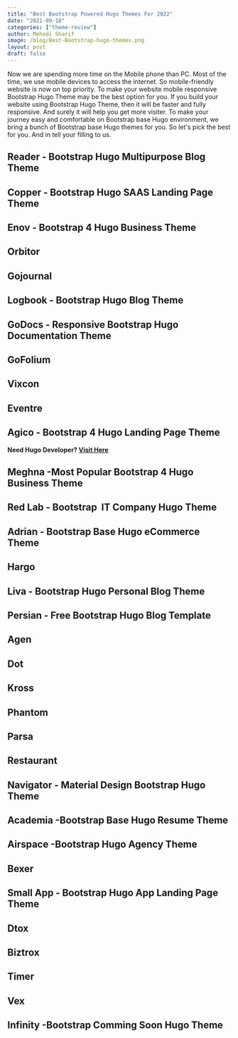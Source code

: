 ```yaml
---
title: "Best Bootstrap Powered Hugo Themes For 2022"
date: "2021-09-18"
categories: ["theme-review"]
author: Mehedi Sharif
image: /blog/Best-Bootstrap-hugo-themes.png
layout: post
draft: false
---
```


Now we are spending more time on the Mobile phone than PC. Most of the time, we use mobile devices to access the internet. So mobile-friendly website is now on top priority. To make your website mobile responsive Bootstrap Hugo Theme may be the best option for you. If you build your website using Bootstrap Hugo Theme, then it will be faster and fully responsive. And surely it will help you get more visiter. To make your journey easy and comfortable on Bootstrap base Hugo environment, we bring a bunch of Bootstrap base Hugo themes for you. So let's pick the best for you. And in tell your filling to us.

## Reader - Bootstrap Hugo Multipurpose Blog Theme

<Mockup src="/blog/reader.png" alt="Reader - Bootstrap Hugo Multipurpose Blog Theme"/>

<Download href="/products/reader/" />
<Demo href="https://demo.gethugothemes.com/reader/" />

## Copper - Bootstrap Hugo SAAS Landing Page Theme

<Mockup src="/blog/copper.png" alt="Copper - Bootstrap Hugo SASS Landing Page Theme"/>

<Download href="/products/copper/" />
<Demo href="https://demo.gethugothemes.com/copper/" />

## Enov - Bootstrap 4 Hugo Business Theme

<Mockup src="/blog/enov.png" alt="Bootstrap Hugo Business Theme"/>

<Download href="/products/enov/" />
<Demo href="https://demo.gethugothemes.com/enov/" />

## Orbitor

<Mockup src="/blog/orbitor.png" alt="Software Company Hugo Theme"/>

<Download href="/products/orbitor/" />
<Demo href="https://demo.gethugothemes.com/orbitor/" />

## Gojournal

<Mockup src="/blog/gojournal.png" alt="Bootstrap Hugo Blog Template"/>

<Download href="/products/gojournal/" />
<Demo href="https://demo.gethugothemes.com/gojournal/" />

## Logbook - Bootstrap Hugo Blog Theme

<Mockup src="/blog/logbook.png" alt="Hugo creative blog template based on hugo"/>

<Download href="/products/logbook/" />
<Demo href="https://demo.gethugothemes.com/logbook/" />

## GoDocs - Responsive Bootstrap Hugo Documentation Theme

<Mockup src="/blog/godocs.png" alt="GoDocs - Responsive Bootstrap Hugo Documentation Theme"/>

<Download href="/products/godocs/" />
<Demo href="https://demo.gethugothemes.com/godocs/" />

## GoFolium

<Mockup src="/blog/gofolium.png" alt="GoFolium - Hugo Bootstrap Publication Theme"/>

<Download href="/products/gofolium/" />
<Demo href="https://demo.gethugothemes.com/gofolium/" />

## Vixcon

<Mockup src="/blog/vixcon.png" alt="Vixcon - Bootstrap Event and Conferance Hugo Theme"/>

<Download href="/products/vixcon/" />
<Demo href="https://demo.gethugothemes.com/vixcon/" />

## Eventre

<Mockup src="/blog/eventre.png" alt="Eventre Hugo Business Confreance Template"/>

<Download href="h/products/eventre/" />
<Demo href="https://demo.gethugothemes.com/eventre/" />

## Agico - Bootstrap 4 Hugo Landing Page Theme

<Mockup src="/blog/agico.png" alt="Agico - Bootstrap 4 Hugo Landing Page Theme"/>

<Download href="h/products/agico/" />
<Demo href="https://demo.gethugothemes.com/agico/" />

**Need Hugo Developer? <A href="https://gethugothemes.com/contact/">Visit Here</A>**

## Meghna -Most Popular Bootstrap 4 Hugo Business Theme

<Mockup src="/blog/meghna.png" alt="Most Popular Bootstrap 4 Hugo Business Theme"/>

<Download href="/products/meghna/" />
<Demo href="https://demo.gethugothemes.com/meghna/" />

## Red Lab - Bootstrap  IT Company Hugo Theme

<Mockup src="/blog/redlab.png" alt="Bootstrap IT Company Hugo Theme"/>

<Download href="/products/redlab/" />
<Demo href="https://demo.gethugothemes.com/redlab/" />

<Bundle/>

## Adrian - Bootstrap Base Hugo eCommerce Theme

<Mockup src="/blog/adrian.png" alt="Bootstrap Base Hugo eCommerce Theme"/>

<Download href="/products/adrian/" />
<Demo href="https://demo.gethugothemes.com/adrian/" />

## Hargo

<Mockup src="/blog/hargo.png" alt="Hugo Theme For Ecommerce"/>

<Download href="/products/hargro/" />
<Demo href="https://demo.gethugothemes.com/hargo/" />

## Liva - Bootstrap Hugo Personal Blog Theme

<Mockup src="/blog/liva.png" alt="Bootstrap Hugo Presonal Blog Theme"/>

<Download href="/products/liva/" />
<Demo href="https://demo.gethugothemes.com/liva/" />

## Persian - Free Bootstrap Hugo Blog Template

<Mockup src="/blog/persian.png" alt="Free Bootstrap Hugo Blog Template"/>

<Download href="/products/persian/" />
<Demo href="https://demo.gethugothemes.com/persian/" />

## Agen

<Mockup src="/blog/agen.png" alt="Bootstrap Hugo portfolio Theme"/>

<Download href="/products/agen/" />
<Demo href="https://demo.gethugothemes.com/agen/" />

## Dot

<Mockup src="/blog/dot.png" alt="Dot - Bootstrap 4 Hugo Documentation Themes"/>

<Download href="/products/dot/" />
<Demo href="https://demo.gethugothemes.com/dot/" />

## Kross

<Mockup src="/blog/kross.png" alt="Kross - Bootstrap 4 Hugo Portfolio Site Template"/>

<Download href="/products/kross/" />
<Demo href="https://demo.gethugothemes.com/kross/" />

## Phantom

<Mockup src="/blog/phantom.png" alt="Phantom - Hugo Themes for Portfolio Site On Bootstrap Frameworks"/>

<Download href="/products/kross/" />
<Demo href="https://demo.gethugothemes.com/phantom/" />

## Parsa

<Mockup src="/blog/parsa.png" alt="Parsa - Bootstrap 4 Hugo Blog Theme"/>

<Download href="/products/parsa/" />
<Demo href="https://demo.gethugothemes.com/parsa/" />

## Restaurant

<Mockup src="/blog/restaurant.png" alt="Restaurant - Free Bootstrap Hugo Theme"/>

<Download href="/products/restaurant/" />
<Demo href="https://demo.gethugothemes.com/restaurant/" />

## Navigator - Material Design Bootstrap Hugo Theme

<Mockup src="/blog/navigator.png" alt="Navigator - Material Design Bootstrap 4 Hugo Theme"/>

<Download href="/products/navigator/" />
<Demo href="https://demo.gethugothemes.com/navigator/" />

## Academia -Bootstrap Base Hugo Resume Theme

<Mockup src="/blog/academia.png" alt="Academia -Bootstrap Base Hugo Resume/CV Theme"/>

<Download href="/products/academia/" />
<Demo href="https://demo.gethugothemes.com/academia/" />

## Airspace -Bootstrap Hugo Agency Theme

<Mockup src="/blog/airspace.png" alt="Airspace -Bootstrap 4 Hugo Agency Theme"/>

<Download href="/products/airspace/" />
<Demo href="https://demo.gethugothemes.com/airspace/" />

## Bexer

<Mockup src="/blog/bexer.png" alt="Bexer - Bootstrap Base Hugo Business Template"/>

<Download href="/products/bexer/" />
<Demo href="https://demo.gethugothemes.com/bexer/" />

## Small App - Bootstrap Hugo App Landing Page Theme

<Mockup src="/blog/small-apps.png" alt="Small App - Bootstrap Hugo App Landing Page"/>

<Download href="/products/small-app/" />
<Demo href="https://demo.gethugothemes.com/small-apps/" />

## Dtox

<Mockup src="/blog/dtox.png" alt="Dtox -Bootstrap Base Hugo Business Theme"/>

<Download href="/products/dtox/" />
<Demo href="https://demo.gethugothemes.com/dtox/" />

## Biztrox

<Mockup src="/blog/biztrox.png" alt="Biztrox - Hugo Themes for Business and Corporate Website"/>

<Download href="/products/biztrox/" />
<Demo href="https://demo.gethugothemes.com/biztrox/" />

## Timer

<Mockup src="/blog/timer.png" alt="Timer - Bootstrap 4 Hugo Landing Page"/>

<Download href="/products/timer/" />
<Demo href="https://demo.gethugothemes.com/timer/" />

## Vex

<Mockup src="/blog/vex.png" alt="Vex -Bootstrap 4 Hugo Theme"/>

<Download href="/products/vex/" />
<Demo href="https://demo.gethugothemes.com/vex/" />

## Infinity -Bootstrap Comming Soon Hugo Theme

<Mockup src="/blog/infinity.png" alt="Infinity -Bootstrap 4 Comming soon Hugo Theme"/>

<Download href="/products/infinity/" />
<Demo href="https://demo.gethugothemes.com/infinity/" />
